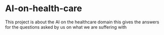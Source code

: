 # AI-on-health-care
This project is about the AI on the healthcare domain this gives the answers for the questions asked by us on what we are suffering with
